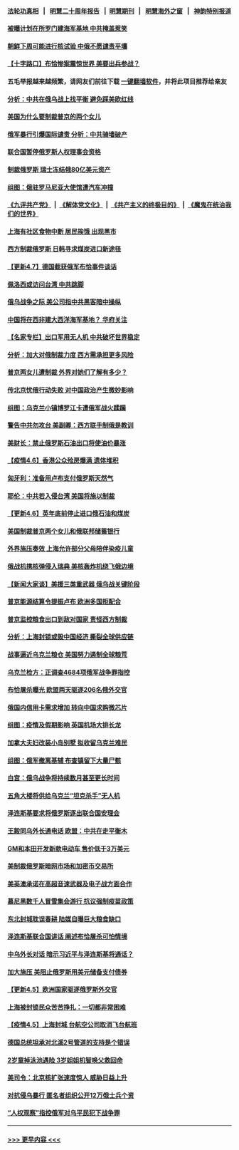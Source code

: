 #### [法轮功真相](https://github.com/gfw-breaker/truth/blob/master/README.md?t=0) &nbsp;&nbsp;|&nbsp;&nbsp; [明慧二十周年报告](https://github.com/gfw-breaker/mh-reports/blob/master/README.md?t=0) &nbsp;&nbsp;|&nbsp;&nbsp;[明慧期刊](https://github.com/gfw-breaker/mh-qikan) &nbsp;&nbsp;|&nbsp;&nbsp; [明慧海外之窗](https://github.com/gfw-breaker/mh-news/blob/master/README.md?t=0) &nbsp;&nbsp;|&nbsp;&nbsp; [神韵特别报道](https://github.com/gfw-breaker/mh-news/blob/master/shenyun.md?t=0)
#### [被曝计划在所罗门建海军基地 中共掩盖惹笑](../pages/nsc418/n13703199.md?t=04081101) 
#### [朝鲜下周可能进行核试验 中俄不愿谴责平壤](../pages/nsc418/n13703086.md?t=04081101) 
#### [【十字路口】布恰惨案震惊世界 美要出兵参战？](../pages/nsc418/n13702270.md?t=04081101) 
#### 五毛举报越来越频繁，请网友们前往下载 [一键翻墙软件](https://github.com/gfw-breaker/ssr-accounts)，并将此项目推荐给亲友
#### [分析：中共在俄乌战上找平衡 避免踩美欧红线](../pages/nsc418/n13702410.md?t=04081101) 
#### [美国为什么要制裁普京的两个女儿](../pages/nsc418/n13702754.md?t=04081101) 
#### [俄军暴行引爆国际谴责 分析：中共骑墙破产](../pages/nsc418/n13702642.md?t=04081101) 
#### [联合国暂停俄罗斯人权理事会资格](../pages/nsc418/n13702679.md?t=04081101) 
#### [制裁俄罗斯 瑞士冻结俄80亿美元资产](../pages/nsc418/n13702617.md?t=04081101) 
#### [组图：俄驻罗马尼亚大使馆遭汽车冲撞](../pages/nsc418/n13702050.md?t=04081101) 
#### [《九评共产党》](https://github.com/begood0513/9ping.md/blob/master/README.md) &nbsp;|&nbsp; [《解体党文化》](../../../../jtdwh.md/blob/master/README.md)  &nbsp;|&nbsp; [《共产主义的终极目的》](../../../../gczydzjmd.md/blob/master/README.md) &nbsp;|&nbsp; [《魔鬼在统治我们的世界》](../../../../mgztzwmdsj.md/blob/master/README.md) 
#### [上海有社区食物中断 居民挨饿 出现黑市](../pages/nsc418/n13702546.md?t=04081101) 
#### [西方制裁俄罗斯 日韩寻求煤炭进口新途径](../pages/nsc418/n13701697.md?t=04081101) 
#### [【更新4.7】德国截获俄军布恰事件谈话](../pages/nsc418/n13702032.md?t=04081101) 
#### [佩洛西或访问台湾 中共跳脚](../pages/nsc418/n13702282.md?t=04081101) 
#### [俄乌战争之际 美公司指中共黑客暗中操纵](../pages/nsc418/n13702036.md?t=04081101) 
#### [中国将在西非建大西洋海军基地？ 华府关注](../pages/nsc418/n13701672.md?t=04081101) 
#### [【名家专栏】出口军用无人机 中共破坏世界稳定](../pages/nsc418/n13699664.md?t=04081101) 
#### [分析：加大对俄制裁力度 西方需承担更多风险](../pages/nsc418/n13701164.md?t=04081101) 
#### [普京两女儿遭制裁 外界对她们了解有多少？](../pages/nsc418/n13700867.md?t=04081101) 
#### [传北京忧俄行动失败 对中国政治产生微妙影响](../pages/nsc418/n13700599.md?t=04081101) 
#### [组图：乌克兰小镇博罗江卡遭俄军战火蹂躏](../pages/nsc418/n13699867.md?t=04081101) 
#### [警告中共勿攻台 美副卿：西方联手制俄是教训](../pages/nsc418/n13700434.md?t=04081101) 
#### [美财长：禁止俄罗斯石油出口将使油价暴涨](../pages/nsc418/n13700268.md?t=04081101) 
#### [【疫情4.6】香港公众殓房爆满 遗体堆积](../pages/nsc418/n13698701.md?t=04081101) 
#### [匈牙利：准备用卢布支付俄罗斯天然气](../pages/nsc418/n13700030.md?t=04081101) 
#### [耶伦：中共若入侵台湾 美国将施以制裁](../pages/nsc418/n13700244.md?t=04081101) 
#### [【更新4.6】英年底前停止进口俄石油和煤炭](../pages/nsc418/n13699534.md?t=04081101) 
#### [美国制裁普京两个女儿和俄联邦储蓄银行](../pages/nsc418/n13700138.md?t=04081101) 
#### [外界施压奏效 上海允许部分父母陪伴染疫儿童](../pages/nsc418/n13700073.md?t=04081101) 
#### [俄战机携核弹侵入瑞典 美核轰炸机绕飞俄边境](../pages/nsc418/n13700087.md?t=04081101) 
#### [【新闻大家谈】美援三类重武器 俄乌战关键阶段](../pages/nsc418/n13698461.md?t=04081101) 
#### [普京能源结算令提振卢布 欧洲多国拒配合](../pages/nsc418/n13700046.md?t=04081101) 
#### [普京监控粮食出口到敌对国家 责怪西方制裁](../pages/nsc418/n13699744.md?t=04081101) 
#### [分析：上海封锁或毁中国经济 撕裂全球供应链](../pages/nsc418/n13699521.md?t=04081101) 
#### [战事逼近乌克兰粮仓 美国努力遏制全球粮荒](../pages/nsc418/n13698828.md?t=04081101) 
#### [乌克兰检方：正调查4684项俄军战争罪指控](../pages/nsc418/n13699030.md?t=04081101) 
#### [布恰屠杀曝光 欧盟两天驱逐206名俄外交官](../pages/nsc418/n13698269.md?t=04081101) 
#### [俄国内信用卡需求增加 转向中国求购微芯片](../pages/nsc418/n13697973.md?t=04081101) 
#### [组图：疫情及假期影响 英国机场大排长龙](../pages/nsc418/n13695423.md?t=04081101) 
#### [加拿大夫妇改装小岛别墅 拟收留乌克兰难民](../pages/nsc418/n13696798.md?t=04081101) 
#### [组图：俄军撤离基辅 布查镇留下大量尸骸](../pages/nsc418/n13697086.md?t=04081101) 
#### [白宫：俄乌战争将持续数月甚至更长时间](../pages/nsc418/n13697878.md?t=04081101) 
#### [五角大楼将供给乌克兰“坦克杀手”无人机](../pages/nsc418/n13697871.md?t=04081101) 
#### [泽连斯基要求将俄罗斯逐出联合国安理会](../pages/nsc418/n13697870.md?t=04081101) 
#### [王毅同乌外长通电话 欧盟：中共在走平衡木](../pages/nsc418/n13697229.md?t=04081101) 
#### [GM和本田开发新款电动车 售价低于3万美元](../pages/nsc418/n13697603.md?t=04081101) 
#### [美制裁俄罗斯暗网市场和加密币交易所](../pages/nsc418/n13697751.md?t=04081101) 
#### [美英澳承诺在高超音速武器及电子战方面合作](../pages/nsc418/n13697598.md?t=04081101) 
#### [慕尼黑数千人冒雪集会游行 抗议强制疫苗政策](../pages/nsc418/n13696864.md?t=04081101) 
#### [东北封城耽误春耕 陆媒自曝巨大粮食缺口](../pages/nsc418/n13697501.md?t=04081101) 
#### [泽连斯基联合国讲话 阐述布恰屠杀可怕情境](../pages/nsc418/n13697484.md?t=04081101) 
#### [中乌外长对话 暗示习近平与泽连斯基将通话？](../pages/nsc418/n13697312.md?t=04081101) 
#### [加大施压 美阻止俄罗斯用美元储备支付债券](../pages/nsc418/n13696973.md?t=04081101) 
#### [【更新4.5】欧洲国家驱逐俄罗斯外交官](../pages/nsc418/n13697052.md?t=04081101) 
#### [上海被封锁民众苦苦挣扎：一切都非常困难](../pages/nsc418/n13696972.md?t=04081101) 
#### [【疫情4.5】上海封城 台航空公司取消飞台航班](../pages/nsc418/n13695961.md?t=04081101) 
#### [德国总统坦承对北溪2号管道的支持是个错误](../pages/nsc418/n13696762.md?t=04081101) 
#### [2岁童掉泳池遇险 3岁姐姐机智唤父救回命](../pages/nsc418/n13696285.md?t=04081101) 
#### [美司令：北京核扩张速度惊人 威胁日益上升](../pages/nsc418/n13696598.md?t=04081101) 
#### [对抗侵乌暴行 匿名者组织公开12万俄士兵个资](../pages/nsc418/n13696353.md?t=04081101) 
#### [“人权观察”指控俄军对乌平民犯下战争罪](../pages/nsc418/n13696116.md?t=04081101) 

----
#### [ >>> 更早内容 <<< ](../indexes/nsc418-earlier.md)
